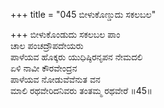 +++
title = "045 ಬೀಳುಕೊಣ್ಡುದು ಸಕಲಬಲ"

+++
ಬೀಳುಕೊಂಡುದು ಸಕಲಬಲ ಪಾಂ  
ಚಾಲ ಪಂಚದ್ರೌಪದೇಯರು   
ಪಾಳೆಯವ ಹೊಕ್ಕರು ಯುಧಿಷ್ಠಿರನೃಪನ ನೇಮದಲಿ  
ಏಳಿ ನಾವೀ ಕೌರವೇಂದ್ರನ  
ಪಾಳೆಯವ ನೋಡುವೆವೆನುತ ವನ  
ಮಾಲಿ ರಥವೇರಿದನಿವರು ತಂತಮ್ಮ ರಥವೇರೆ     ॥45॥